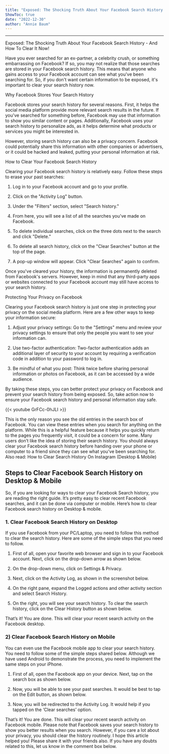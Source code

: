```yaml
---
title: "Exposed: The Shocking Truth About Your Facebook Search History - And How To Clear It Now!"
ShowToc: true 
date: "2022-12-30"
author: "Annie Baum"
---
```

*****
Exposed: The Shocking Truth About Your Facebook Search History - And How To Clear It Now!

Have you ever searched for an ex-partner, a celebrity crush, or something embarrassing on Facebook? If so, you may not realize that those searches are stored in your Facebook search history. This means that anyone who gains access to your Facebook account can see what you've been searching for. So, if you don't want certain information to be exposed, it's important to clear your search history now.

Why Facebook Stores Your Search History

Facebook stores your search history for several reasons. First, it helps the social media platform provide more relevant search results in the future. If you've searched for something before, Facebook may use that information to show you similar content or pages. Additionally, Facebook uses your search history to personalize ads, as it helps determine what products or services you might be interested in.

However, storing search history can also be a privacy concern. Facebook could potentially share this information with other companies or advertisers, or it could be hacked and leaked, putting your personal information at risk.

How to Clear Your Facebook Search History

Clearing your Facebook search history is relatively easy. Follow these steps to erase your past searches:

1. Log in to your Facebook account and go to your profile.

2. Click on the "Activity Log" button.

3. Under the "Filters" section, select "Search history."

4. From here, you will see a list of all the searches you've made on Facebook.

5. To delete individual searches, click on the three dots next to the search and click "Delete."

6. To delete all search history, click on the "Clear Searches" button at the top of the page.

7. A pop-up window will appear. Click "Clear Searches" again to confirm.

Once you've cleared your history, the information is permanently deleted from Facebook's servers. However, keep in mind that any third-party apps or websites connected to your Facebook account may still have access to your search history.

Protecting Your Privacy on Facebook

Clearing your Facebook search history is just one step in protecting your privacy on the social media platform. Here are a few other ways to keep your information secure:

1. Adjust your privacy settings: Go to the "Settings" menu and review your privacy settings to ensure that only the people you want to see your information can.

2. Use two-factor authentication: Two-factor authentication adds an additional layer of security to your account by requiring a verification code in addition to your password to log in.

3. Be mindful of what you post: Think twice before sharing personal information or photos on Facebook, as it can be accessed by a wide audience.

By taking these steps, you can better protect your privacy on Facebook and prevent your search history from being exposed. So, take action now to ensure your Facebook search history and personal information stay safe.

{{< youtube GrFCc-0hJLI >}} 



This is the only reason you see the old entries in the search box of Facebook. You can view these entries when you search for anything on the platform. While this is a helpful feature because it helps you quickly return to the pages you frequently visit, it could be a concern for some.
Many users don’t like the idea of storing their search history. You should always clear your Facebook search history before handing over your phone or computer to a friend since they can see what you’ve been searching for.
Also read: How to Clear Search History On Instagram (Desktop & Mobile)

 
## Steps to Clear Facebook Search History on Desktop & Mobile


So, if you are looking for ways to clear your Facebook Search history, you are reading the right guide.
It’s pretty easy to clear recent Facebook searches, and it can be done via computer or mobile. Here’s how to clear Facebook search history on Desktop & mobile.

 
### 1. Clear Facebook Search History on Desktop


If you use Facebook from your PC/Laptop, you need to follow this method to clear the search history. Here are some of the simple steps that you need to follow.
1) First of all, open your favorite web browser and sign in to your Facebook account. Next, click on the drop-down arrow as shown below.

2. On the drop-down menu, click on Settings & Privacy.

3. Next, click on the Activity Log, as shown in the screenshot below.

4. On the right pane, expand the Logged actions and other activity section and select Search History.

5. On the right, you will see your search history. To clear the search history, click on the Clear History button as shown below.

That’s it! You are done. This will clear your recent search activity on the Facebook desktop.

 
### 2) Clear Facebook Search History on Mobile


You can even use the Facebook mobile app to clear your search history. You need to follow some of the simple steps shared below. Although we have used Android to demonstrate the process, you need to implement the same steps on your iPhone.
1. First of all, open the Facebook app on your device. Next, tap on the search box as shown below.

2. Now, you will be able to see your past searches. It would be best to tap on the Edit button, as shown below.

3. Now, you will be redirected to the Activity Log. It would help if you tapped on the ‘Clear searches’ option.

That’s it! You are done. This will clear your recent search activity on Facebook mobile.
Please note that Facebook saves your search history to show you better results when you search. However, if you care a lot about your privacy, you should clear the history routinely. I hope this article helped you! Please share it with your friends also. If you have any doubts related to this, let us know in the comment box below.




